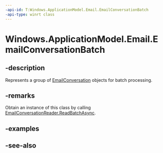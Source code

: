 ----api-id: T:Windows.ApplicationModel.Email.EmailConversationBatch
-api-type: winrt class
---<!-- Class syntax.public class EmailConversationBatch : Windows.ApplicationModel.Email.IEmailConversationBatch--># Windows.ApplicationModel.Email.EmailConversationBatch## -descriptionRepresents a group of [EmailConversation](emailconversation.md) objects for batch processing.## -remarksObtain an instance of this class by calling [EmailConversationReader.ReadBatchAsync](emailconversationreader_readbatchasync.md).## -examples## -see-also